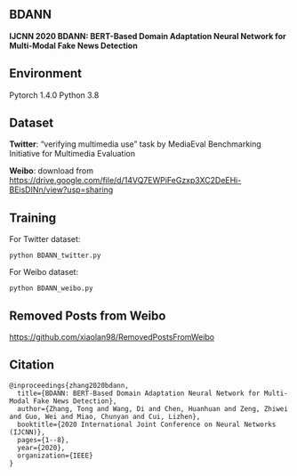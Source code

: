 ## BDANN
**IJCNN 2020 BDANN: BERT-Based Domain Adaptation Neural Network for Multi-Modal Fake News Detection**

## Environment
Pytorch 1.4.0 
Python 3.8

## Dataset

**Twitter**: “verifying multimedia use” task by MediaEval Benchmarking Initiative for Multimedia Evaluation 

**Weibo**: download from  https://drive.google.com/file/d/14VQ7EWPiFeGzxp3XC2DeEHi-BEisDINn/view?usp=sharing

## Training
For Twitter dataset:
```
python BDANN_twitter.py
```
For Weibo dataset:
```
python BDANN_weibo.py
```

## Removed Posts from Weibo
https://github.com/xiaolan98/RemovedPostsFromWeibo

## Citation
```
@inproceedings{zhang2020bdann,
  title={BDANN: BERT-Based Domain Adaptation Neural Network for Multi-Modal Fake News Detection},
  author={Zhang, Tong and Wang, Di and Chen, Huanhuan and Zeng, Zhiwei and Guo, Wei and Miao, Chunyan and Cui, Lizhen},
  booktitle={2020 International Joint Conference on Neural Networks (IJCNN)},
  pages={1--8},
  year={2020},
  organization={IEEE}
}
```